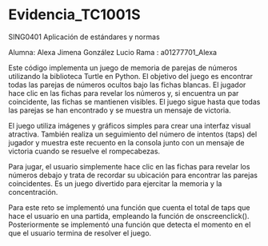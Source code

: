 # Evidencia_TC1001S
SING0401 Aplicación de estándares y normas

Alumna: Alexa Jimena González Lucio 
Rama : a01277701_Alexa

Este código implementa un juego de memoria de parejas de números utilizando la biblioteca Turtle en Python. El objetivo del juego es encontrar todas las parejas de números ocultos bajo las fichas blancas. El jugador hace clic en las fichas para revelar los números y, si encuentra un par coincidente, las fichas se mantienen visibles. El juego sigue hasta que todas las parejas se han encontrado y se muestra un mensaje de victoria.

El juego utiliza imágenes y gráficos simples para crear una interfaz visual atractiva. También realiza un seguimiento del número de intentos (taps) del jugador y muestra este recuento en la consola junto con un mensaje de victoria cuando se resuelve el rompecabezas.

Para jugar, el usuario simplemente hace clic en las fichas para revelar los números debajo y trata de recordar su ubicación para encontrar las parejas coincidentes. Es un juego divertido para ejercitar la memoria y la concentración.

Para este reto se implementó una función que cuenta el total de taps que hace el usuario en una partida, empleando la función de onscreenclick().
Posteriormente se implementó una función que detecta el momento en el que el usuario termina de resolver el juego.


